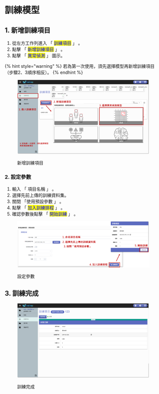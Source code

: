 # 訓練模型

## 1. 新增訓練項目

1. 從左方工作列進入 「 <mark style="color:blue;">訓練項目</mark> 」 。&#x20;
2. 點擊 「 <mark style="color:blue;">新增訓練項目</mark> 」 。&#x20;
3. 點擊 「 <mark style="color:blue;">異常偵測</mark> 」 圖示。

{% hint style="warning" %}
若為第一次使用，須先選擇模型再新增訓練項目（步驟2、3順序相反）。
{% endhint %}

<figure><img src="../../../.gitbook/assets/image (50).png" alt=""><figcaption><p>新增訓練項目</p></figcaption></figure>

### 2. 設定參數

1. 輸入 「 項目名稱 」 。
2. 選擇先前上傳的訓練資料集。
3. 關閉 「使用預設參數 」 。
4. 點擊 「 <mark style="color:blue;">加入訓練排程</mark> 」 。&#x20;
5. 確認參數後點擊 「 <mark style="color:blue;">開始訓練</mark> 」 。

<figure><img src="../../../.gitbook/assets/image (51).png" alt=""><figcaption><p>設定參數</p></figcaption></figure>

## 3. 訓練完成

<figure><img src="../../../.gitbook/assets/image (52).png" alt=""><figcaption><p>訓練完成</p></figcaption></figure>
